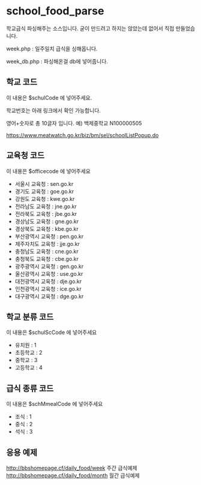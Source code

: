 # school_food_parse
학교급식 파싱해주는 소스입니다.
굳이 만드려고 하지는 않았는데 없어서 직접 만들었습니다.

week.php : 일주일치 급식을 싱해옵니다.

week_db.php : 파싱해온걸 db에 넣어줍니다.

## 학교 코드
이 내용은 $schulCode 에 넣어주세요.

학교번호는 아래 링크에서 확인 가능합니다.

영어+숫자로 총 10글자 입니다. 예) 백제중학교 N100000505

https://www.meatwatch.go.kr/biz/bm/sel/schoolListPopup.do

## 교육청 코드
이 내용은 $officecode 에 넣어주세요
* 서울시 교육청 : sen.go.kr
* 경기도 교육청 : goe.go.kr
* 강원도 교육청 : kwe.go.kr
* 전라남도 교육청 : jne.go.kr
* 전라북도 교육청 : jbe.go.kr
* 경상남도 교육청 : gne.go.kr
* 경상북도 교육청 : kbe.go.kr
* 부산광역시 교육청 : pen.go.kr
* 제주자치도 교육청 : jje.go.kr
* 충청남도 교육청 : cne.go.kr
* 충청북도 교육청 : cbe.go.kr
* 광주광역시 교육청 : gen.go.kr
* 울산광역시 교육청 : use.go.kr
* 대전광역시 교육청 : dje.go.kr
* 인천광역시 교육청 : ice.go.kr
* 대구광역시 교육청 : dge.go.kr

## 학교 분류 코드
이 내용은 $schulScCode 에 넣어주세요
* 유치원 : 1
* 초등학교 : 2
* 중학교 : 3
* 고등학교 : 4

## 급식 종류 코드
이 내용은 $schMmealCode 에 넣어주세요
* 조식 : 1
* 중식 : 2
* 석식 : 3

## 응용 예제
http://bbshomepage.cf/daily_food/week 주간 급식예제
http://bbshomepage.cf/daily_food/month 월간 급식예제
